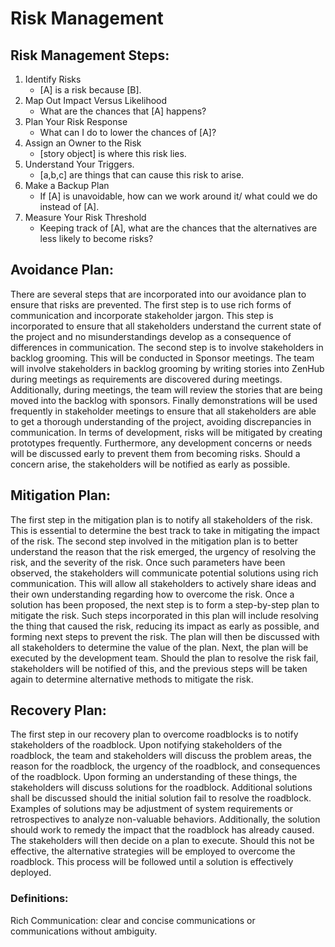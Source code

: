 # Risk Management

## Risk Management Steps:

1.  Identify Risks
	- [A] is a risk because [B].
2.  Map Out Impact Versus Likelihood
	- What are the chances that [A] happens?
3.  Plan Your Risk Response
	- What can I do to lower the chances of [A]?
4.  Assign an Owner to the Risk
	- [story object] is where this risk lies.
5.  Understand Your Triggers.
	-  [a,b,c] are things that can cause this risk to arise.
6.  Make a Backup Plan
	-  If [A] is unavoidable, how can we work around it/ what could we do instead of [A].
7.  Measure Your Risk Threshold
	- Keeping track of [A], what are the chances that the alternatives are less likely to become risks?

## Avoidance Plan:
There are several steps that are incorporated into our avoidance plan to ensure that risks are prevented. The first step is to use rich forms of communication and incorporate stakeholder jargon. This step is incorporated to ensure that all stakeholders understand the current state of the project and no misunderstandings develop as a consequence of differences in communication. The second step is to involve stakeholders in backlog grooming. This will be conducted in Sponsor meetings. The team will involve stakeholders in backlog grooming by writing stories into ZenHub during meetings as requirements are discovered during meetings. Additionally, during meetings, the team will review the stories that are being moved into the backlog with sponsors. Finally demonstrations will be used frequently in stakeholder meetings to ensure that all stakeholders are able to get a thorough understanding of the project, avoiding discrepancies in communication. In terms of development, risks will be mitigated by creating prototypes frequently. Furthermore, any development concerns or needs will be discussed early to prevent them from becoming risks. Should a concern arise, the stakeholders will be notified as early as possible.

## Mitigation Plan:
The first step in the mitigation plan is to notify all stakeholders of the risk. This is essential to determine the best track to take in mitigating the impact of the risk. The second step involved in the mitigation plan is to better understand the reason that the risk emerged, the urgency of resolving the risk, and the severity of the risk. Once such parameters have been observed, the stakeholders will communicate potential solutions using rich communication. This will allow all stakeholders to actively share ideas and their own understanding regarding how to overcome the risk. Once a solution has been proposed, the next step is to form a step-by-step plan to mitigate the risk. Such steps incorporated in this plan will include resolving the thing that caused the risk, reducing its impact as early as possible, and forming next steps to prevent the risk. The plan will then be discussed with all stakeholders to determine the value of the plan. Next, the plan will be executed by the development team. Should the plan to resolve the risk fail, stakeholders will be notified of this, and the previous steps will be taken again to determine alternative methods to mitigate the risk.

## Recovery Plan:
The first step in our recovery plan to overcome roadblocks is to notify stakeholders of the roadblock. Upon notifying stakeholders of the roadblock, the team and stakeholders will discuss the problem areas, the reason for the roadblock, the urgency of the roadblock, and consequences of the roadblock. Upon forming an understanding of these things, the stakeholders will discuss solutions for the roadblock. Additional solutions shall be discussed should the initial solution fail to resolve the roadblock. Examples of solutions may be adjustment of system requirements or retrospectives to analyze non-valuable behaviors. Additionally, the solution should work to remedy the impact that the roadblock has already caused. The stakeholders will then decide on a plan to execute. Should this not be effective, the alternative strategies will be employed to overcome the roadblock. This process will be followed until a solution is effectively deployed.

### Definitions:  
Rich Communication: clear and concise communications or communications without ambiguity.
